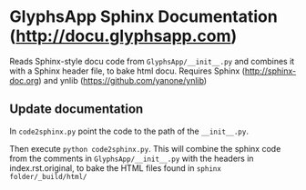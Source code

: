 # GlyphsApp Sphinx Documentation (http://docu.glyphsapp.com)

Reads Sphinx-style docu code from `GlyphsApp/__init__.py` and combines it with a Sphinx header file, to bake html docu.
Requires Sphinx (http://sphinx-doc.org) and ynlib (https://github.com/yanone/ynlib)

## Update documentation

In `code2sphinx.py` point the code to the path of the `__init__.py`.

Then execute `python code2sphinx.py`. This will combine the sphinx code from the comments in `GlyphsApp/__init__.py` with the headers in index.rst.original, to bake the HTML files found in `sphinx folder/_build/html/`
